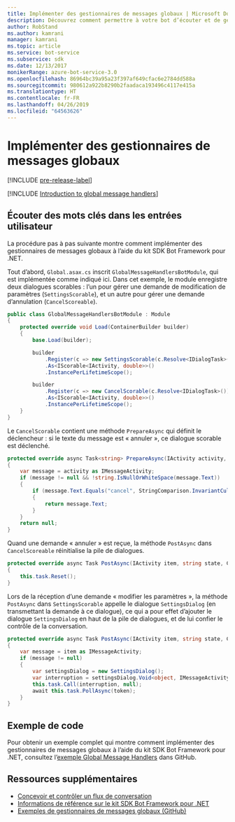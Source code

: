```yaml
---
title: Implémenter des gestionnaires de messages globaux | Microsoft Docs
description: Découvrez comment permettre à votre bot d’écouter et de gérer les entrées utilisateur contenant certains mots clés à l’aide du kit SDK Bot Framework pour .NET.
author: RobStand
ms.author: kamrani
manager: kamrani
ms.topic: article
ms.service: bot-service
ms.subservice: sdk
ms.date: 12/13/2017
monikerRange: azure-bot-service-3.0
ms.openlocfilehash: 86964bc39a95a23f397af649cfac6e2784dd588a
ms.sourcegitcommit: 980612a922b8290b2faadaca193496c4117e415a
ms.translationtype: HT
ms.contentlocale: fr-FR
ms.lasthandoff: 04/26/2019
ms.locfileid: "64563626"
---
```

# <a name="implement-global-message-handlers"></a>Implémenter des gestionnaires de messages globaux

[!INCLUDE [pre-release-label](../includes/pre-release-label-v3.md)]

[!INCLUDE [Introduction to global message handlers](../includes/snippet-global-handlers-intro.md)]

## <a name="listen-for-keywords-in-user-input"></a>Écouter des mots clés dans les entrées utilisateur

La procédure pas à pas suivante montre comment implémenter des gestionnaires de messages globaux à l’aide du kit SDK Bot Framework pour .NET.

Tout d’abord, `Global.asax.cs` inscrit `GlobalMessageHandlersBotModule`, qui est implémentée comme indiqué ici. Dans cet exemple, le module enregistre deux dialogues scorables : l’un pour gérer une demande de modification de paramètres (`SettingsScorable`), et un autre pour gérer une demande d’annulation (`CancelScoreable`).

```cs
public class GlobalMessageHandlersBotModule : Module
{
    protected override void Load(ContainerBuilder builder)
    {
        base.Load(builder);

        builder
            .Register(c => new SettingsScorable(c.Resolve<IDialogTask>()))
            .As<IScorable<IActivity, double>>()
            .InstancePerLifetimeScope();

        builder
            .Register(c => new CancelScorable(c.Resolve<IDialogTask>()))
            .As<IScorable<IActivity, double>>()
            .InstancePerLifetimeScope();
    }
}
```

Le `CancelScorable` contient une méthode `PrepareAsync` qui définit le déclencheur : si le texte du message est « annuler », ce dialogue scorable est déclenché.

```cs
protected override async Task<string> PrepareAsync(IActivity activity, CancellationToken token)
{
    var message = activity as IMessageActivity;
    if (message != null && !string.IsNullOrWhiteSpace(message.Text))
    {
        if (message.Text.Equals("cancel", StringComparison.InvariantCultureIgnoreCase))
        {
            return message.Text;
        }
    }
    return null;
}
```

Quand une demande « annuler » est reçue, la méthode `PostAsync` dans `CancelScoreable` réinitialise la pile de dialogues. 

```cs
protected override async Task PostAsync(IActivity item, string state, CancellationToken token)
{
    this.task.Reset();
}
```

Lors de la réception d’une demande « modifier les paramètres », la méthode `PostAsync` dans `SettingsScorable` appelle le dialogue `SettingsDialog` (en transmettant la demande à ce dialogue), ce qui a pour effet d’ajouter le dialogue `SettingsDialog` en haut de la pile de dialogues, et de lui confier le contrôle de la conversation.

```cs
protected override async Task PostAsync(IActivity item, string state, CancellationToken token)
{
    var message = item as IMessageActivity;
    if (message != null)
    {
        var settingsDialog = new SettingsDialog();
        var interruption = settingsDialog.Void<object, IMessageActivity>();
        this.task.Call(interruption, null);
        await this.task.PollAsync(token);
    }
}
```

## <a name="sample-code"></a>Exemple de code

Pour obtenir un exemple complet qui montre comment implémenter des gestionnaires de messages globaux à l’aide du kit SDK Bot Framework pour .NET, consultez l’<a href="https://github.com/Microsoft/BotBuilder-Samples/tree/master/CSharp/core-GlobalMessageHandlers" target="_blank">exemple Global Message Handlers</a> dans GitHub.

## <a name="additional-resources"></a>Ressources supplémentaires

- [Concevoir et contrôler un flux de conversation](../bot-service-design-conversation-flow.md)
- <a href="/dotnet/api/?view=botbuilder-3.12.2.4" target="_blank">Informations de référence sur le kit SDK Bot Framework pour .NET</a>
- <a href="https://github.com/Microsoft/BotBuilder-Samples/tree/master/CSharp/core-GlobalMessageHandlers" target="_blank">Exemples de gestionnaires de messages globaux (GitHub)</a>
